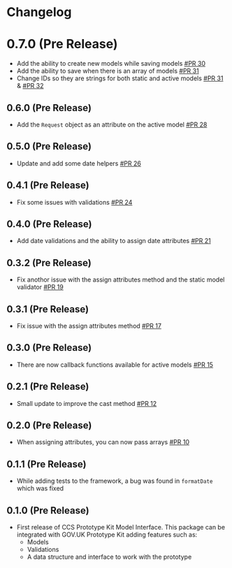 # Changelog

# 0.7.0 (Pre Release)
  - Add the ability to create new models while saving models [#PR 30](https://github.com/tim-s-ccs/ccs-prototype-kit-model-interface/pull/30)
  - Add the ability to save when there is an array of models [#PR 31](https://github.com/tim-s-ccs/ccs-prototype-kit-model-interface/pull/31)
  - Change IDs so they are strings for both static and active models [#PR 31](https://github.com/tim-s-ccs/ccs-prototype-kit-model-interface/pull/31) & [#PR 32](https://github.com/tim-s-ccs/ccs-prototype-kit-model-interface/pull/32)

## 0.6.0 (Pre Release)
  - Add the `Request` object as an attribute on the active model [#PR 28](https://github.com/tim-s-ccs/ccs-prototype-kit-model-interface/pull/28)

## 0.5.0 (Pre Release)
  - Update and add some date helpers [#PR 26](https://github.com/tim-s-ccs/ccs-prototype-kit-model-interface/pull/26)

## 0.4.1 (Pre Release)
  - Fix some issues with validations [#PR 24](https://github.com/tim-s-ccs/ccs-prototype-kit-model-interface/pull/24)

## 0.4.0 (Pre Release)
  - Add date validations and the ability to assign date attributes [#PR 21](https://github.com/tim-s-ccs/ccs-prototype-kit-model-interface/pull/21)

## 0.3.2 (Pre Release)
  - Fix anothor issue with the assign attributes method and the static model validator [#PR 19](https://github.com/tim-s-ccs/ccs-prototype-kit-model-interface/pull/19)

## 0.3.1 (Pre Release)
  - Fix issue with the assign attributes method [#PR 17](https://github.com/tim-s-ccs/ccs-prototype-kit-model-interface/pull/17)

## 0.3.0 (Pre Release)
  - There are now callback functions available for active models [#PR 15](https://github.com/tim-s-ccs/ccs-prototype-kit-model-interface/pull/15)

## 0.2.1 (Pre Release)
  - Small update to improve the cast method [#PR 12](https://github.com/tim-s-ccs/ccs-prototype-kit-model-interface/pull/12)

## 0.2.0 (Pre Release)
  - When assigning attributes, you can now pass arrays [#PR 10](https://github.com/tim-s-ccs/ccs-prototype-kit-model-interface/pull/10)

## 0.1.1 (Pre Release)
  - While adding tests to the framework, a bug was found in `formatDate` which was fixed
## 0.1.0 (Pre Release)
  - First release of CCS Prototype Kit Model Interface.
    This package can be integrated with GOV.UK Prototype Kit adding features such as:
    - Models
    - Validations
    - A data structure and interface to work with the prototype
